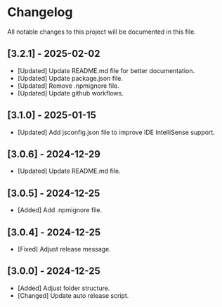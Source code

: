 # Changelog

All notable changes to this project will be documented in this file.

## [3.2.1] - 2025-02-02

- [Updated] Update README.md file for better documentation.
- [Updated] Update package.json file.
- [Updated] Remove .npmignore file.
- [Updated] Update github workflows.

## [3.1.0] - 2025-01-15

- [Updated] Add jsconfig.json file to improve IDE IntelliSense support.

## [3.0.6] - 2024-12-29

- [Updated] Update README.md file.

## [3.0.5] - 2024-12-25

- [Added] Add .npmignore file.

## [3.0.4] - 2024-12-25

- [Fixed] Adjust release message.

## [3.0.0] - 2024-12-25

- [Added] Adjust folder structure.
- [Changed] Update auto release script.

